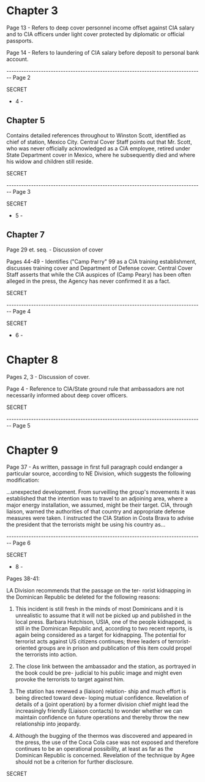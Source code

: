 # Chapter 3

Page 13 - Refers to deep cover personnel income offset against CIA salary and to CIA officers under light cover protected by diplomatic or official passports.

Page 14 - Refers to laundering of CIA salary before deposit to personal bank account.


-------------------------------------------------------------------------------- Page 2

SECRET

- 4 -

## Chapter 5

Contains detailed references throughout to Winston Scott, identified as chief of station, Mexico City. Central Cover Staff points out that Mr. Scott, who was never officially acknowledged as a CIA employee, retired under State Department cover in Mexico, where he subsequently died and where his widow and children still reside.

SECRET


-------------------------------------------------------------------------------- Page 3

SECRET

- 5 -

## Chapter 7

Page 29 et. seq. - Discussion of cover

Pages 44-49 - Identifies ("Camp Perry" 99 as a CIA training establishment, discusses training cover and Department of Defense cover. Central Cover Staff asserts that while the CIA auspices of (Camp Peary) has been often alleged in the press, the Agency has never confirmed it as a fact.

SECRET


-------------------------------------------------------------------------------- Page 4

SECRET

- 6 -

# Chapter 8

Pages 2, 3 - Discussion of cover.

Page 4 - Reference to CIA/State ground rule that ambassadors are not necessarily informed about deep cover officers.

SECRET


-------------------------------------------------------------------------------- Page 5

# Chapter 9
Page 37 - As written, passage in first full paragraph could endanger a particular source, according to NE Division, which suggests the following modification:

...unexpected development. From surveilling the group's movements it was established that the intention was to travel to an adjoining area, where a major energy installation, we assumed, might be their target. CIA, through liaison, warned the authorities of that country and appropriate defense measures were taken. I instructed the CIA Station in Costa Brava to advise the president that the terrorists might be using his country as...


-------------------------------------------------------------------------------- Page 6

SECRET

- 8 -

Pages 38-41:

LA Division recommends that the passage on the ter-
rorist kidnapping in the Dominican Republic be deleted
for the following reasons:

1) This incident is still fresh in the minds
   of most Dominicans and it is unrealistic to assume
   that it will not be picked up and published in the
   local press. Barbara Hutchison, USIA, one of the
   people kidnapped, is still in the Dominican Republic
   and, according to two recent reports, is again being
   considered as a target for kidnapping. The potential
   for terrorist acts against US citizens continues;
   three leaders of terrorist-oriented groups are in
   prison and publication of this item could propel the
   terrorists into action.

2) The close link between the ambassador and
   the station, as portrayed in the book could be pre-
   judicial to his public image and might even provoke
   the terrorists to target against him.

3) The station has renewed a (liaison) relation-
   ship and much effort is being directed toward deve-
   loping mutual confidence. Revelation of details of
   a (joint operation) by a former division chief might
   lead the increasingly friendly (Liaison contacts) to
   wonder whether we can maintain confidence on future
   operations and thereby throw the new relationship
   into jeopardy.

4) Although the bugging of the thermos was
   discovered and appeared in the press, the use of
   the Coca Cola case was not exposed and therefore
   continues to be an operational possibility, at least
   as far as the Dominican Republic is concerned.
   Revelation of the technique by Agee should not be
   a criterion for further disclosure.

SECRET
